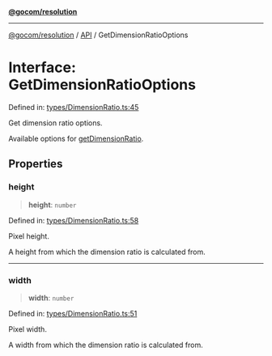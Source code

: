 [**@gocom/resolution**](../README.md)

***

[@gocom/resolution](../README.md) / [API](../Public/API.md) / GetDimensionRatioOptions

# Interface: GetDimensionRatioOptions

Defined in: [types/DimensionRatio.ts:45](https://github.com/gocom/resolution/blob/841aaaeadd91023135f56340f35690715bd66356/src/types/DimensionRatio.ts#L45)

Get dimension ratio options.

Available options for [getDimensionRatio](../API/API.getDimensionRatio.md).

## Properties

### height

> **height**: `number`

Defined in: [types/DimensionRatio.ts:58](https://github.com/gocom/resolution/blob/841aaaeadd91023135f56340f35690715bd66356/src/types/DimensionRatio.ts#L58)

Pixel height.

A height from which the dimension ratio is calculated from.

***

### width

> **width**: `number`

Defined in: [types/DimensionRatio.ts:51](https://github.com/gocom/resolution/blob/841aaaeadd91023135f56340f35690715bd66356/src/types/DimensionRatio.ts#L51)

Pixel width.

A width from which the dimension ratio is calculated from.
